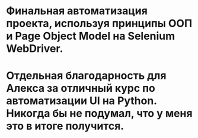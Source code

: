 # Финальная автоматизация проекта, используя принципы ООП и Page Object Model на Selenium WebDriver.
# Отдельная благодарность для Алекса за отличный курс по автоматизации UI на Python. Никогда бы не подумал, что у меня это в итоге получится.
